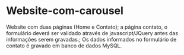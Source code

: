 # Website-com-carousel
Website com duas páginas (Home e Contato); a página contato, o formulário deverá ser validado através de javascript/JQuery antes das informações serem gravadas.;  Os dados informados no formulário de contato é gravado  em banco de dados MySQL.
